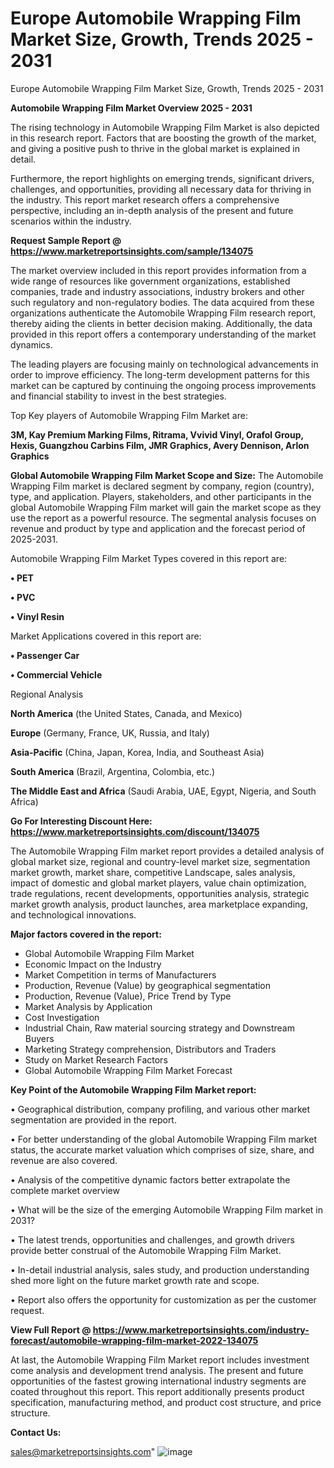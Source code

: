 # Europe Automobile Wrapping Film Market Size, Growth, Trends 2025 - 2031
Europe Automobile Wrapping Film Market Size, Growth, Trends 2025 - 2031

<Strong> Automobile Wrapping Film Market Overview 2025 - 2031</strong>

The rising technology in Automobile Wrapping Film Market is also depicted in this research report. Factors that are boosting the growth of the market, and giving a positive push to thrive in the global market is explained in detail.

Furthermore, the report highlights on emerging trends, significant drivers, challenges, and opportunities, providing all necessary data for thriving in the industry. This report market research offers a comprehensive perspective, including an in-depth analysis of the present and future scenarios within the industry.

<strong>Request Sample Report @ <a href=https://www.marketreportsinsights.com/sample/134075>https://www.marketreportsinsights.com/sample/134075</a></strong>

The market overview included in this report provides information from a wide range of resources like government organizations, established companies, trade and industry associations, industry brokers and other such regulatory and non-regulatory bodies. The data acquired from these organizations authenticate the Automobile Wrapping Film research report, thereby aiding the clients in better decision making. Additionally, the data provided in this report offers a contemporary understanding of the market dynamics.

The leading players are focusing mainly on technological advancements in order to improve efficiency. The long-term development patterns for this market can be captured by continuing the ongoing process improvements and financial stability to invest in the best strategies.

Top Key players of Automobile Wrapping Film Market are:

<strong>3M, Kay Premium Marking Films, Ritrama, Vvivid Vinyl, Orafol Group, Hexis, Guangzhou Carbins Film, JMR Graphics, Avery Dennison, Arlon Graphics</strong>

<strong><b>Global Automobile Wrapping Film Market Scope and Size:</b></strong>
The Automobile Wrapping Film market is declared segment by company, region (country), type, and application. Players, stakeholders, and other participants in the global Automobile Wrapping Film market will gain the market scope as they use the report as a powerful resource. The segmental analysis focuses on revenue and product by type and application and the forecast period of 2025-2031.

Automobile Wrapping Film Market Types covered in this report are:

<strong>• PET

• PVC

• Vinyl Resin</strong>

Market Applications covered in this report are:

<strong>• Passenger Car

• Commercial Vehicle</strong> 

Regional Analysis

<strong>North America</strong> (the United States, Canada, and Mexico)

<strong>Europe</strong> (Germany, France, UK, Russia, and Italy)

<strong>Asia-Pacific</strong> (China, Japan, Korea, India, and Southeast Asia)

<strong>South America</strong> (Brazil, Argentina, Colombia, etc.)

<strong>The Middle East and Africa</strong> (Saudi Arabia, UAE, Egypt, Nigeria, and South Africa)

<strong>Go For Interesting Discount Here: <a href=https://www.marketreportsinsights.com/discount/134075>https://www.marketreportsinsights.com/discount/134075</a></strong>

The Automobile Wrapping Film market report provides a detailed analysis of global market size, regional and country-level market size, segmentation market growth, market share, competitive Landscape, sales analysis, impact of domestic and global market players, value chain optimization, trade regulations, recent developments, opportunities analysis, strategic market growth analysis, product launches, area marketplace expanding, and technological innovations.

<strong><b>Major factors covered in the report:</b></strong>
<ul>
  <li>Global Automobile Wrapping Film Market </li>
  <li>Economic Impact on the Industry</li>
  <li>Market Competition in terms of Manufacturers</li>
  <li>Production, Revenue (Value) by geographical segmentation</li>
  <li>Production, Revenue (Value), Price Trend by Type</li>
  <li>Market Analysis by Application</li>
  <li>Cost Investigation</li>
  <li>Industrial Chain, Raw material sourcing strategy and Downstream Buyers</li>
  <li>Marketing Strategy comprehension, Distributors and Traders</li>
  <li>Study on Market Research Factors</li>
  <li>Global Automobile Wrapping Film Market Forecast</li>
</ul>

<strong><b>Key Point of the Automobile Wrapping Film Market report:</b></strong>

• Geographical distribution, company profiling, and various other market segmentation are provided in the report.

• For better understanding of the global Automobile Wrapping Film market status, the accurate market valuation which comprises of size, share, and revenue are also covered.

• Analysis of the competitive dynamic factors better extrapolate the complete market overview

• What will be the size of the emerging Automobile Wrapping Film market in 2031?

• The latest trends, opportunities and challenges, and growth drivers provide better construal of the Automobile Wrapping Film Market.

• In-detail industrial analysis, sales study, and production understanding shed more light on the future market growth rate and scope.

• Report also offers the opportunity for customization as per the customer request.

<strong><b>View Full Report @ <a href=https://www.marketreportsinsights.com/industry-forecast/automobile-wrapping-film-market-2022-134075>https://www.marketreportsinsights.com/industry-forecast/automobile-wrapping-film-market-2022-134075</a></b></strong>


At last, the Automobile Wrapping Film Market report includes investment come analysis and development trend analysis. The present and future opportunities of the fastest growing international industry segments are coated throughout this report. This report additionally presents product specification, manufacturing method, and product cost structure, and price structure.

<strong>Contact Us:</strong>

sales@marketreportsinsights.com"
![image](https://github.com/user-attachments/assets/f221d050-663b-4c5a-a7d1-fa144449809a)
